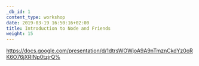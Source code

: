 ```yaml
---
_db_id: 1
content_type: workshop
date: 2019-03-19 16:50:16+02:00
title: Introduction to Node and Friends
weight: 15
---
```


https://docs.google.com/presentation/d/1dtrsWOWjoA9A9nTmznCkdYz0oRK6O76jXRINp0tzjrQ%